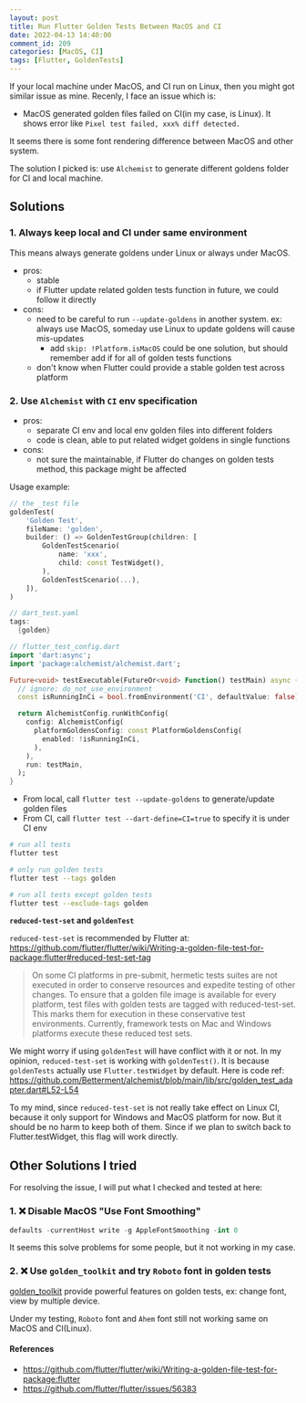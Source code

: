 ```yaml
---
layout: post
title: Run Flutter Golden Tests Between MacOS and CI
date: 2022-04-13 14:40:00
comment_id: 209
categories: [MacOS, CI]
tags: [Flutter, GoldenTests]
---
```


If your local machine under MacOS, and CI run on Linux, then you might got similar issue as mine. Recenly, I face an issue which is:

- MacOS generated golden files failed on CI(in my case, is Linux). It shows error like `Pixel test failed, xxx% diff detected.`

It seems there is some font rendering difference between MacOS and other system.

The solution I picked is: use `Alchemist` to generate different goldens folder for CI and local machine.

## Solutions

### 1. Always keep local and CI under same environment

This means always generate goldens under Linux or always under MacOS.

- pros:
  - stable
  - if Flutter update related golden tests function in future, we could follow it directly
- cons:
  - need to be careful to run `--update-goldens` in another system. ex: always use MacOS, someday use Linux to update goldens will cause mis-updates
    - add `skip: !Platform.isMacOS` could be one solution, but should remember add if for all of golden tests functions
  - don't know when Flutter could provide a stable golden test across platform

### 2. Use `Alchemist` with `CI` env specification

- pros:
  - separate CI env and local env golden files into different folders
  - code is clean, able to put related widget goldens in single functions
- cons:
  - not sure the maintainable, if Flutter do changes on golden tests method, this package might be affected

Usage example:

```dart
// the _test file
goldenTest(
    'Golden Test',
    fileName: 'golden',
    builder: () => GoldenTestGroup(children: [
        GoldenTestScenario(
            name: 'xxx',
            child: const TestWidget(),
        ),
        GoldenTestScenario(...),
    ]),
)

// dart_test.yaml
tags:
  {golden}

// flutter_test_config.dart
import 'dart:async';
import 'package:alchemist/alchemist.dart';

Future<void> testExecutable(FutureOr<void> Function() testMain) async {
  // ignore: do_not_use_environment
  const isRunningInCi = bool.fromEnvironment('CI', defaultValue: false);

  return AlchemistConfig.runWithConfig(
    config: AlchemistConfig(
      platformGoldensConfig: const PlatformGoldensConfig(
        enabled: !isRunningInCi,
      ),
    ),
    run: testMain,
  );
}
```

- From local, call `flutter test --update-goldens` to generate/update golden files
- From CI, call `flutter test --dart-define=CI=true` to specify it is under CI env

```sh
# run all tests
flutter test

# only run golden tests
flutter test --tags golden

# run all tests except golden tests
flutter test --exclude-tags golden
```

**`reduced-test-set` and `goldenTest`**

`reduced-test-set` is recommended by Flutter at: <https://github.com/flutter/flutter/wiki/Writing-a-golden-file-test-for-package:flutter#reduced-test-set-tag>

> On some CI platforms in pre-submit, hermetic tests suites are not executed in order to conserve resources and expedite testing of other changes. To ensure that a golden file image is available for every platform, test files with golden tests are tagged with reduced-test-set. This marks them for execution in these conservative test environments. Currently, framework tests on Mac and Windows platforms execute these reduced test sets.

We might worry if using `goldenTest` will have conflict with it or not. In my opinion, `reduced-test-set` is working with `goldenTest()`. It is because `goldenTests` actually use `Flutter.testWidget` by default. Here is code ref:
<https://github.com/Betterment/alchemist/blob/main/lib/src/golden_test_adapter.dart#L52-L54>

To my mind, since `reduced-test-set` is not really take effect on Linux CI, because it only support for Windows and MacOS platform for now. But it should be no harm to keep both of them. Since if we plan to switch back to Flutter.testWidget, this flag will work directly.

## Other Solutions I tried

For resolving the issue, I will put what I checked and tested at here:

### 1. ❌ Disable MacOS "Use Font Smoothing"

```s
defaults -currentHost write -g AppleFontSmoothing -int 0
```

It seems this solve problems for some people, but it not working in my case.

### 2. ❌ Use `golden_toolkit` and try `Roboto` font in golden tests

[golden_toolkit](https://pub.dev/packages/golden_toolkit) provide powerful features on golden tests, ex: change font, view by multiple device.

Under my testing, `Roboto` font and `Ahem` font still not working same on MacOS and CI(Linux).

#### References

- <https://github.com/flutter/flutter/wiki/Writing-a-golden-file-test-for-package:flutter>
- <https://github.com/flutter/flutter/issues/56383>
